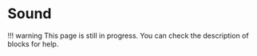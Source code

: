 # Sound

!!! warning
    This page is still in progress. You can check the description of blocks for help.
